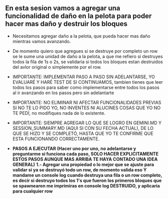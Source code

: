 ## En esta sesion vamos a agregar una funcionalidad de daño en la pelota para poder hacer mas daño y destruir los bloques

-   Necesitamos agregar daño a la pelota, que pueda hacer mas daño mientras vamos avanzando.
-   De momento quiero que agregues si se destruye por completo un row se le sume una unidad de daño a la pelota, a que me refiero si destruyes todos la fila de 1s o 2s, se validaria si todos los bloques estan destruidos del avlor original o simplemente por el row.

-   IMPORTANTE: IMPLEMENTAR PASO A PASO SIN ADELANTARSE, YO EVALUARÉ Y HARÉ TEST DE SI CONTINUAMOS, tambien tienes que leer todos los pasos para saber como implementarse entre todos los pasos al ir avanzando en los pasos pero sin adelantarte

-   IMPORTANTE: NO ELIMINAR NI AFECTAR FUNCIONALIDADES PREVIAS SI NO TE LO PIDO YO, NO INVENTES NI ALUCINES COSAS QUE YO NO TE PEDÍ, no modifiques nada de lo existente.

-   IMPORTANTE: SIEMPRE AGREGAR LO QUE SE LOGRO EN GEMINI.MD Y SESSION_SUMMARY.MD (AQUI SI CON SU FECHA ACTUAL), DE LO QUE SE HIZO Y SE COMPLETÓ, HASTA QUE YO TE CONFIRME QUE ESTA FUNCIONANDO CORRECTAMENTE.

-   **PASOS A EJECUTAR (Hacer uno por uno, no adelantarse y preguntarme si funciona cada paso, SOLO HACER EXPLICITAMENTE ESTOS PASOS AUNQUE MAS ARRIBA TE HAYA CONTADO UNA IDEA GENERAL)**
    **1.- Agregar una propiedad o lo mejor que se ajuste para validar si ya se destruyó todo un row, de momento valida eso Y mandame un console log cuando destruya una fila o un row completo, es decir si destruyo todos los 1's que fueron los primeros bloques que se spawnearon me imprimiras en console log DESTRUIDO, y aplicaria para cualquier row**
